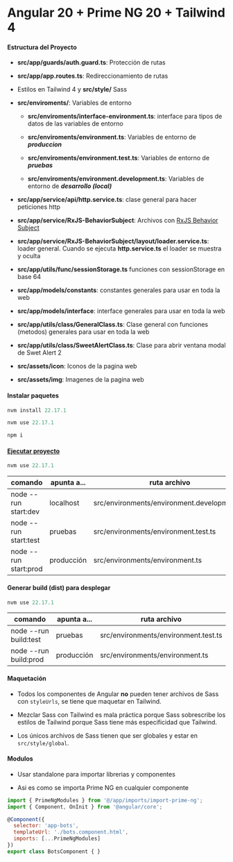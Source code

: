 # Angular 20 + Prime NG 20 + Tailwind 4

#### Estructura del Proyecto

* **src/app/guards/auth.guard.ts**: Protección de rutas

* **src/app/app.routes.ts**: Redireccionamiento de rutas

* Estilos en Tailwind 4 y **src/style/** Sass

* **src/enviroments/**: Variables de entorno

  * **src/enviroments/interface-environment.ts**: interface para tipos de datos de las variables de entorno

  * **src/enviroments/environment.ts**: Variables de entorno de ***produccion***

  * **src/enviroments/environment.test.ts**: Variables de entorno de ***pruebas***

  * **src/enviroments/environment.development.ts**: Variables de entorno de ***desarrollo (local)***

* **src/app/service/api/http.service.ts**: clase general para hacer peticiones http

* **src/app/service/RxJS-BehaviorSubject**: Archivos con [RxJS Behavior Subject](https://www.learnrxjs.io/learn-rxjs/subjects/behaviorsubject)

* **src/app/service/RxJS-BehaviorSubject/layout/loader.service.ts**: loader general. Cuando se ejecuta **http.service.ts** el loader se muestra y oculta

* **src/app/utils/func/sessionStorage.ts** funciones con sessionStorage en base 64

* **src/app/models/constants**: constantes generales para usar en toda la web

* **src/app/models/interface**: interface generales para usar en toda la web

* **src/app/utils/class/GeneralClass.ts**: Clase general con funciones (metodos) generales para usar en toda la web

* **src/app/utils/class/SweetAlertClass.ts**: Clase para abrir ventana modal de Swet Alert 2

* **src/assets/icon**: Iconos de la pagina web

* **src/assets/img**: Imagenes de la pagina web

#### Instalar paquetes

```javascript
nvm install 22.17.1
```

```javascript
nvm use 22.17.1
```

```javascript
npm i
```

#### [Ejecutar proyecto](https://youtu.be/xBMEvd7PyEY?si=4KH0nBKGi1dz0rW1)

```javascript
nvm use 22.17.1
```

comando | apunta a... | ruta archivo
------------ | ------------- | -------------
node --run start:dev | localhost | src/environments/environment.development.ts
node --run start:test | pruebas | src/environments/environment.test.ts
node --run start:prod | producción | src/environments/environment.ts

#### Generar build (dist) para desplegar

```javascript
nvm use 22.17.1
```

comando | apunta a... | ruta archivo
------------ | ------------- | -------------
node --run build:test | pruebas | src/environments/environment.test.ts
node --run build:prod | producción | src/environments/environment.ts

#### Maquetación
* Todos los componentes de Angular **no** pueden tener archivos de Sass con ```styleUrls```, se tiene que maquetar en Tailwind.

* Mezclar Sass con Tailwind es mala práctica porque Sass sobrescribe los estilos de Tailwind porque Sass tiene más especificidad que Tailwind.

* Los únicos archivos de Sass tienen que ser globales y estar en ```src/style/global```.

#### Modulos
* Usar standalone para importar librerias y componentes

* Asi es como se importa Prime NG en cualquier componente

```javascript
import { PrimeNgModules } from '@/app/imports/import-prime-ng';
import { Component, OnInit } from '@angular/core';

@Component({
  selector: 'app-bots',
  templateUrl: './bots.component.html',
  imports: [...PrimeNgModules]
})
export class BotsComponent { }
```
